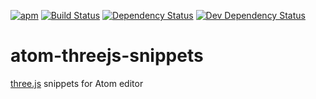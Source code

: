 [![apm](https://img.shields.io/apm/v/atom-threejs-snippets.svg)](https://atom.io/packages/atom-threejs-snippets)
[![Build Status](https://secure.travis-ci.org/devert/atom-threejs-snippets.svg)](https://travis-ci.org/devert/atom-threejs-snippets)
[![Dependency Status](https://david-dm.org/devert/atom-threejs-snippets.svg)](https://david-dm.org/devert/atom-threejs-snippets)
[![Dev Dependency Status](https://david-dm.org/devert/atom-threejs-snippets/dev-status.svg)](https://david-dm.org/devert/atom-threejs-snippets)

# atom-threejs-snippets

[three.js](https://github.com/mrdoob/three.js/) snippets for Atom editor
